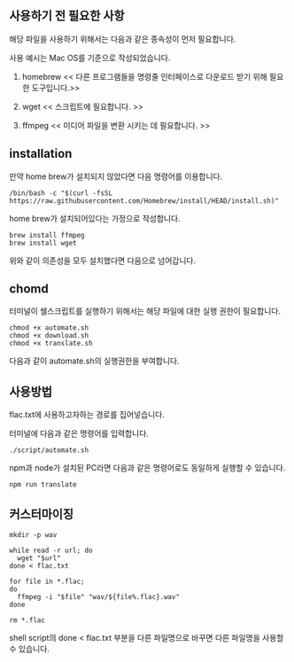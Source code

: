 ## 사용하기 전 필요한 사항

해당 파일을 사용하기 위해서는 다음과 같은 종속성이 먼저 필요합니다.

사용 예시는 Mac OS를 기준으로 작성되었습니다.


1. homebrew << 다른 프로그램들을 명령줄 인터페이스로 다운로드 받기 위해 필요한 도구입니다.>>

2. wget << 스크립트에 필요합니다. >>

3. ffmpeg << 미디어 파일을 변환 시키는 데 필요합니다. >>



## installation

만약 home brew가 설치되지 않았다면 다음 명령어를 이용합니다.

```
/bin/bash -c "$(curl -fsSL https://raw.githubusercontent.com/Homebrew/install/HEAD/install.sh)"
```

home brew가 설치되어있다는 가정으로 작성합니다.

```
brew install ffmpeg
brew install wget

```


위와 같이 의존성을 모두 설치했다면 다음으로 넘어갑니다.

## chomd

터미널이 쉘스크립트를 실행하기 위해서는 해당 파일에 대한 실행 권한이 필요합니다.

```
chmod +x automate.sh
chmod +x download.sh
chmod +x translate.sh
```

다음과 같이 automate.sh의 실행권한을 부여합니다.

## 사용방법

flac.txt에 사용하고자하는 경로를 집어넣습니다.

터미널에 다음과 같은 명령어를 입력합니다.

```
./script/automate.sh
```

npm과 node가 설치된 PC라면 다음과 같은 명령어로도 동일하게 실행할 수 있습니다.

```
npm run translate
```





## 커스터마이징

```
mkdir -p wav

while read -r url; do
  wget "$url"
done < flac.txt

for file in *.flac;
do
  ffmpeg -i "$file" "wav/${file%.flac}.wav"
done

rm *.flac
```

shell script의 done < flac.txt 부분을 다른 파일명으로 바꾸면 다른 파일명을 사용할 수 있습니다.

